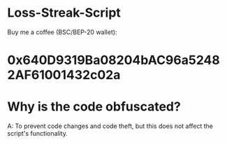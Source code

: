 # Loss-Streak-Script

Buy me a coffee (BSC/BEP-20 wallet):
# 0x640D9319Ba08204bAC96a52482AF61001432c02a

# Why is the code obfuscated?
A: To prevent code changes and code theft, but this does not affect the script's functionality.

